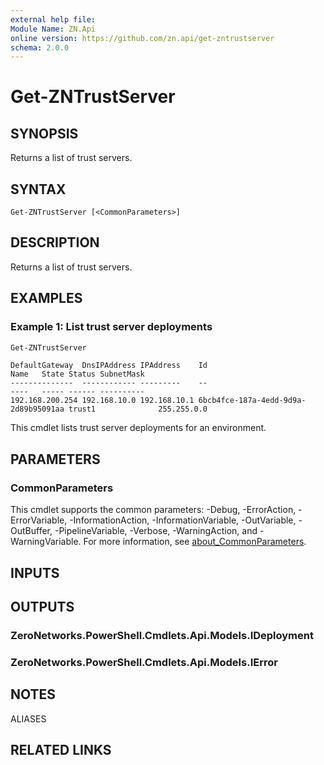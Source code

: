 ```yaml
---
external help file:
Module Name: ZN.Api
online version: https://github.com/zn.api/get-zntrustserver
schema: 2.0.0
---
```


# Get-ZNTrustServer

## SYNOPSIS
Returns a list of trust servers.

## SYNTAX

```
Get-ZNTrustServer [<CommonParameters>]
```

## DESCRIPTION
Returns a list of trust servers.

## EXAMPLES

### Example 1: List trust server deployments
```powershell
Get-ZNTrustServer
```

```output
DefaultGateway  DnsIPAddress IPAddress    Id                                   Name   State Status SubnetMask                                                                                                                                                      --------------  ------------ ---------    --                                   ----   ----- ------ ----------
192.168.200.254 192.168.10.0 192.168.10.1 6bcb4fce-187a-4edd-9d9a-2d89b95091aa trust1              255.255.0.0
```

This cmdlet lists trust server deployments for an environment.

## PARAMETERS

### CommonParameters
This cmdlet supports the common parameters: -Debug, -ErrorAction, -ErrorVariable, -InformationAction, -InformationVariable, -OutVariable, -OutBuffer, -PipelineVariable, -Verbose, -WarningAction, and -WarningVariable. For more information, see [about_CommonParameters](http://go.microsoft.com/fwlink/?LinkID=113216).

## INPUTS

## OUTPUTS

### ZeroNetworks.PowerShell.Cmdlets.Api.Models.IDeployment

### ZeroNetworks.PowerShell.Cmdlets.Api.Models.IError

## NOTES

ALIASES

## RELATED LINKS

